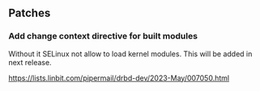 ## Patches

### Add change context directive for built modules

Without it SELinux not allow to load kernel modules. This will be added in next release.

https://lists.linbit.com/pipermail/drbd-dev/2023-May/007050.html
